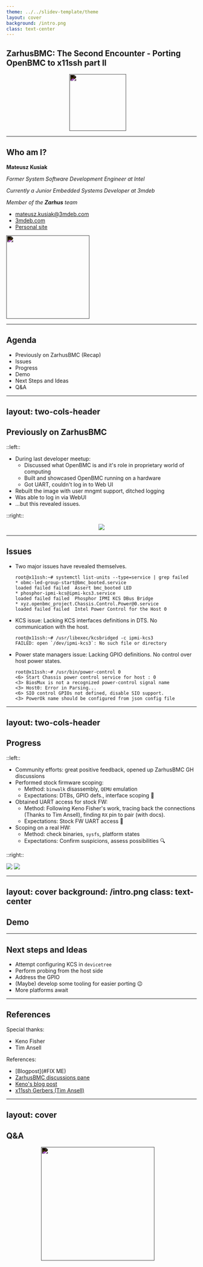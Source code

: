```yaml
---
theme: ../../slidev-template/theme
layout: cover
background: /intro.png
class: text-center
---
```


## ZarhusBMC: The Second Encounter - Porting OpenBMC to x11ssh part II

<center>
    <img src="/../../img/zarhus_logo.png" width="150px"
         style="margin-left:-20px;filter: invert(1);">
</center>

---

## Who am I?

<div class="grid grid-cols-2 gap-8">

<div>

**Mateusz Kusiak**

_Former System Software Development Engineer at Intel_

_Currently a Junior Embedded Systems Developer at 3mdeb_

_Member of the **Zarhus** team_

- <mateusz.kusiak@3mdeb.com>
- [3mdeb.com](https://3mdeb.com)
- [Personal site](https://danceswithmachines.github.io/)

</div>

<div class="flex justify-center items-center">
  <img src="/../../img/zarhus_logo.png" height="220px" style="filter: invert(1)"/>
</div>

</div>

---

## Agenda

<v-clicks>

- Previously on ZarhusBMC (Recap)
- Issues
- Progress
- Demo
- Next Steps and Ideas
- Q&A

</v-clicks>

---
layout: two-cols-header
---

## Previously on ZarhusBMC

::left::

<v-clicks>

- During last developer meetup:
    + Discussed what OpenBMC is and it's role in proprietary world of computing
    + Built and showcased OpenBMC running on a hardware
    + Got UART, couldn't log in to Web UI
- Rebuilt the image with user mngmt support, ditched logging
- Was able to log in via WebUI
- ...but this revealed issues.

</v-clicks>

::right::

<center>
  <img src="/../../img/0x2/x11ssh_mobo.jpg"/>
</center>

<!--
Points to make:
 * What is a BMC
 * Why could not I log in to WebUI
 * Got to remove some functionality so the image fitted in the flash
 * What was the issue when logged to WebUI
-->

---

## Issues

<v-clicks>

- Two major issues have revealed themselves.

  ```log
  root@x11ssh:~# systemctl list-units --type=service | grep failed
  * obmc-led-group-start@bmc_booted.service                                     loaded failed failed  Assert bmc_booted LED
  * phosphor-ipmi-kcs@ipmi-kcs3.service                                         loaded failed failed  Phosphor IPMI KCS DBus Bridge
  * xyz.openbmc_project.Chassis.Control.Power@0.service                         loaded failed failed  Intel Power Control for the Host 0
  ```

- KCS issue: Lacking KCS interfaces definitions in DTS. No communication with
  the host.

  ```log
  root@x11ssh:~# /usr/libexec/kcsbridged -c ipmi-kcs3
  FAILED: open `/dev/ipmi-kcs3`: No such file or directory
  ```

- Power state managers issue: Lacking GPIO definitions. No control over host
  power states.

  ```log
  root@x11ssh:~# /usr/bin/power-control 0
  <6> Start Chassis power control service for host : 0
  <3> BiosMux is not a recognized power-control signal name
  <3> Host0: Error in Parsing...
  <6> SIO control GPIOs not defined, disable SIO support.
  <3> PowerOk name should be configured from json config file
  ```

</v-clicks>

<!--
Points to make:
* Two major services failing.
* KCS is an interface, IPMI is a protocol.
* DTS - describes platforms hardware.
* DTSes can be vendor supplied, made according to docs. or reverse engineered.
* DTS is not something one should create by themsleves.
* We've got docs for AST2400, the addresses for KCS should be common between
  various models, it just an effort of testing it out.
* The SoC has GPIOs that probe or drive various endpoints on the motherboard.
* Unlike with KCS addresses, each vendor can write the SoC to their liking.
* The GPIO definitions cannot be found in docs.
* The GPIO definitions shall also be a part of DTS.
* The definitions we currently have were made by Keno Fisher as a part of u-bmc
  porting, they're insufficient.
-->

---
layout: two-cols-header
---

## Progress

::left::

<v-clicks class="text-sm">

- Community efforts: great positive feedback, opened up ZarhusBMC GH discussions
- Performed stock firmware scoping:
    + Method: `binwalk` disassembly, `QEMU` emulation
    + Expectations: DTBs, GPIO defs., interface scoping 🫠
- Obtained UART access for stock FW:
    + Method: Following Keno Fisher's work, tracing back the connections (Thanks
    to Tim Ansell), finding `RX` pin to pair (with docs).
    + Expectations: Stock FW UART access 💯
- Scoping on a real HW:
    + Method: check binaries, `sysfs`, platform states
    + Expectations: Confirm suspicions, assess possibilities 🔍

</v-clicks>

::right::

<div class="h-full flex flex-col items-center gap-1">
  <img src="/../../img/0x2/x11ssh_grbr.gif" class="max-h-[25%] w-auto object-contain"/>
  <img src="/../../img/0x2/x11ssh_hackjob.jpg" class="max-h-[25%] w-auto object-contain"/>
</div>

<!--
Points to make:
* Running image under QEMU: It was debatable how trustworthy are since many
  services were failing due to the lack of hardware.

* Accessing UART was done in the past by Keno Fisher author of U-BMC port.
* Keno managed to find UART TX pin only.
* Tracing was possible thank's to the Tim Ansell who provided Gerber files.
* UART: We had UART access on our OpenBMC port because we redirected UART in
  u-boot configuration, stock firmware has stock UART.

* All services started properly
* Only binaries marked as tool were usable, other gave segfaults
* Did not find obvious way to drive or probe UART, but devs left devmem binary
* By changing platform states we could peek the GPIO registers.
* In case of backtracing, we've reduced GPIO number from 216 to under 15.
-->

---
layout: cover
background: /intro.png
class: text-center
---

## Demo

---

## Next steps and Ideas

<v-clicks>

- Attempt configuring KCS in `devicetree`
- Perform probing from the host side
- Address the GPIO
- (Maybe) develop some tooling for easier porting 😉
- More platforms await

</v-clicks>

---

## References

Special thanks:
- Keno Fisher
- Tim Ansell

References:
- [Blogpost](#FIX ME)
- [ZarhusBMC discussions pane](https://github.com/zarhus/zarhusbmc/discussions)
- [Keno's blog post](https://github.com/Keno/bmcnonsense/blob/master/blog/03-serial2.md)
- [x11ssh Gerbers (Tim Ansell)](https://github.com/mithro/x11ssh-f-pcb)

---
layout: cover
---

## Q&A

<!-- markdownlint-disable MD013 -->

<center>
  <img src="/../../img/zarhus_logo.png" width="300px" style="margin-left:-20px;filter: invert(1);">
</center>

<!-- markdownlint-enable MD013 -->

